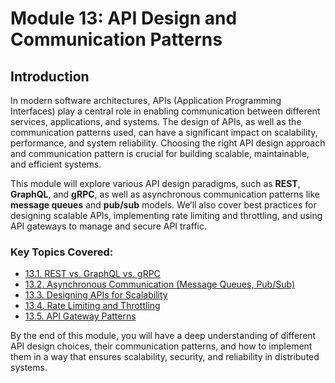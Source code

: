 # Module 13: API Design and Communication Patterns

## Introduction

In modern software architectures, APIs (Application Programming Interfaces) play a central role in enabling communication between different services, applications, and systems. The design of APIs, as well as the communication patterns used, can have a significant impact on scalability, performance, and system reliability. Choosing the right API design approach and communication pattern is crucial for building scalable, maintainable, and efficient systems.

This module will explore various API design paradigms, such as **REST**, **GraphQL**, and **gRPC**, as well as asynchronous communication patterns like **message queues** and **pub/sub** models. We’ll also cover best practices for designing scalable APIs, implementing rate limiting and throttling, and using API gateways to manage and secure API traffic.

### Key Topics Covered:
- [13.1. REST vs. GraphQL vs. gRPC](./section_13_1.md)
- [13.2. Asynchronous Communication (Message Queues, Pub/Sub)](./section_13_2.md)
- [13.3. Designing APIs for Scalability](./section_13_3.md)
- [13.4. Rate Limiting and Throttling](./section_13_4.md)
- [13.5. API Gateway Patterns](./section_13_5.md)

By the end of this module, you will have a deep understanding of different API design choices, their communication patterns, and how to implement them in a way that ensures scalability, security, and reliability in distributed systems.
